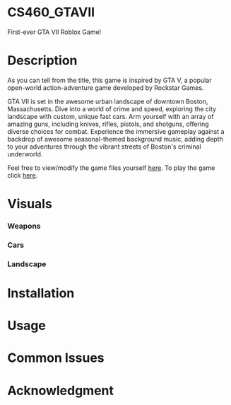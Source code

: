 # CS460_GTAVII
First-ever GTA VII Roblox Game!

# Description
As you can tell from the title, this game is inspired by GTA V, a popular open-world action-adventure game developed by Rockstar Games.

GTA VII is set in the awesome urban landscape of downtown Boston, Massachusetts. Dive into a world of crime and speed, exploring the city landscape with custom, unique fast cars. Arm yourself with an array of amazing guns, including knives, rifles, pistols, and shotguns, offering diverse choices for combat. Experience the immersive gameplay against a backdrop of awesome seasonal-themed background music, adding depth to your adventures through the vibrant streets of Boston's criminal underworld.

Feel free to view/modify the game files yourself [here](#Installation). To play the game click [here](#Usage).


# Visuals
### Weapons

### Cars

### Landscape


# Installation


# Usage


# Common Issues


# Acknowledgment
